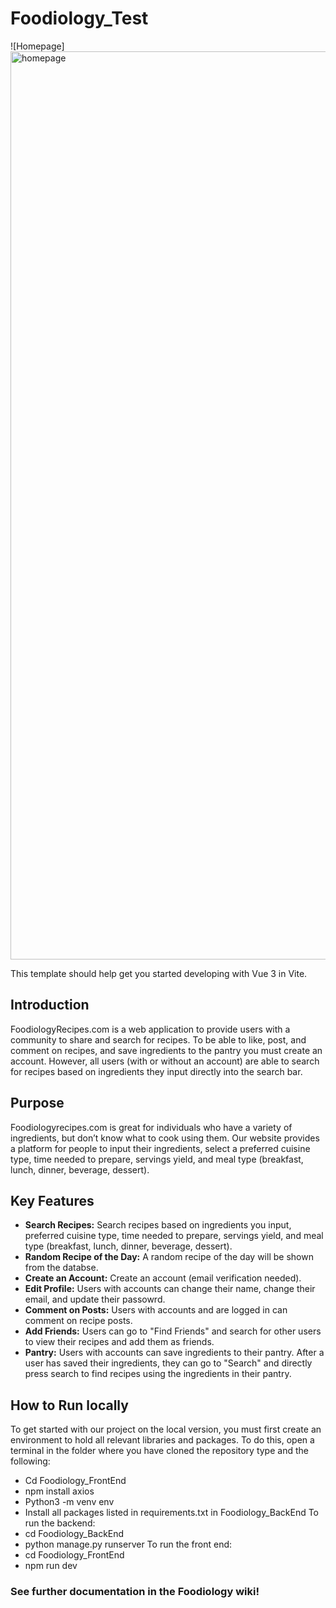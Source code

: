 # Foodiology_Test
![Homepage]<img width="1453" alt="homepage" src="https://github.com/pnellis/Foodiology/assets/110642766/53c122f8-2d79-4b4d-99b3-72fcaeaaeda6">

This template should help get you started developing with Vue 3 in Vite.

## Introduction
FoodiologyRecipes.com is a web application to provide users with a community to share and search for recipes. To be able to like, post, and comment on recipes, and save ingredients to the pantry you must create an account. However, all users (with or without an account) are able to search for recipes based on ingredients they input directly into the search bar. 

## Purpose
Foodiologyrecipes.com is great for individuals who have a variety of ingredients, but don’t know what to cook using them. Our website provides a platform for people to input their ingredients, select a preferred cuisine type, time needed to prepare, servings yield, and meal type (breakfast, lunch, dinner, beverage, dessert). 

## Key Features

* **Search Recipes:** Search recipes based on ingredients you input, preferred cuisine type, time needed to prepare, servings yield, and meal type (breakfast, lunch, dinner, beverage, dessert).
* **Random Recipe of the Day:** A random recipe of the day will be shown from the databse.
* **Create an Account:** Create an account (email verification needed).
* **Edit Profile:** Users with accounts can change their name, change their email, and update their passowrd.
* **Comment on Posts:** Users with accounts and are logged in can comment on recipe posts.
* **Add Friends:** Users can go to "Find Friends" and search for other users to view their recipes and add them as friends.
* **Pantry:** Users with accounts can save ingredients to their pantry. After a user has saved their ingredients, they can go to "Search" and directly press search to find recipes using the ingredients in their pantry. 


## How to Run locally

To get started with our project on the local version, you must first create an environment to hold all relevant libraries and packages. To do this, open a terminal in the folder where you have cloned the repository type and the following:
  * Cd Foodiology_FrontEnd
  * npm install axios 
  * Python3 -m venv env
  * Install all packages listed in requirements.txt in Foodiology_BackEnd
To run the backend:
  * cd Foodiology_BackEnd
  * python manage.py runserver 
To run the front end:
  * cd Foodiology_FrontEnd
  * npm run dev

### See further documentation in the Foodiology wiki!
